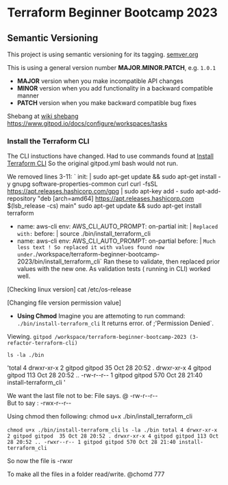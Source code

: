 # Terraform Beginner Bootcamp 2023

## Semantic Versioning

This project is using semantic versioning for its tagging.
[semver.org](https://semver.org)

This is using a general version number **MAJOR.MINOR.PATCH**, e.g.  `1.0.1`

- **MAJOR** version when you make incompatible API changes
- **MINOR** version when you add functionality in a backward compatible manner
- **PATCH** version when you make backward compatible bug fixes

Shebang at [wiki shebang](https://en.wikipedia.org/wiki/Shebang_(Unix))
https://www.gitpod.io/docs/configure/workspaces/tasks

### Install the Terraform CLI
The CLI instuctions have changed.   Had to use commands found at [Install Terraform CLI](https://developer.hashicorp.com/terraform/tutorials/aws-get-started/install-cli)
So the original gitpod.yml bash would not run. 

We removed lines 3-11:
`    init: |
      sudo apt-get update && sudo apt-get install -y gnupg software-properties-common curl
      curl -fsSL https://apt.releases.hashicorp.com/gpg | sudo apt-key add -
      sudo apt-add-repository "deb [arch=amd64] https://apt.releases.hashicorp.com $(lsb_release -cs) main"
      sudo apt-get update && sudo apt-get install terraform
  - name: aws-cli
    env:
      AWS_CLI_AUTO_PROMPT: on-partial
    init: |
    `
Replaced with:
`    before: |
     source ./bin/install_terraform_cli
  - name: aws-cli
    env:
      AWS_CLI_AUTO_PROMPT: on-partial
    before: |
`
Much less text !
 So replaced it with values found now under. `/workspace/terraform-beginner-bootcamp-2023/bin/install_terraform_cli`
Ran these to validate, then replaced prior values with the new one.  As validation tests ( running in CLI) worked well.

[Checking linux version] cat /etc/os-release

[Changing file version permission value]

- **Using Chmod**
Imagine you are attemoting to run command:  `./bin/install-terraform_cli`
It returns error. of  ;'Permission Denied`.

Viewing. `gitpod /workspace/terraform-beginner-bootcamp-2023 (3-refactor-terraform-cli)`

`ls -la ./bin` 

'total 4
drwxr-xr-x 2 gitpod gitpod  35 Oct 28 20:52 .
drwxr-xr-x 4 gitpod gitpod 113 Oct 28 20:52 ..
-rw-r--r-- 1 gitpod gitpod 570 Oct 28 21:40 install-terraform_cli
'

We want the last file not to be:   File says. @ -rw-r--r--    
 But to say : -rwx-r--r--

 Using chmod then following: 
 chmod u+x ./bin/install_terraform_cli


`chmod u+x ./bin/install-terraform_cli`
`ls -la ./bin
total 4
drwxr-xr-x 2 gitpod gitpod  35 Oct 28 20:52 .
drwxr-xr-x 4 gitpod gitpod 113 Oct 28 20:52 ..
-rwxr--r-- 1 gitpod gitpod 570 Oct 28 21:40 install-terraform_cli`

So now the file is -rwxr

To make all the files in a folder read/write.  @chomd 777
